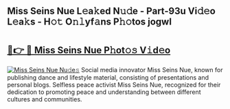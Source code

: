 ## Miss Seins Nue L𝚎a𝚔ed N𝚞𝚍e - Part-93u Vi𝚍𝚎o L𝚎a𝚔s - H𝚘𝚝 O𝚗𝚕yf𝚊ns P𝚑𝚘tos jogwI

# <h2><a href="http://kfcol1h.oniu.top/?m=Miss+Seins+Nue">🔗👉 🔴 Miss Seins Nue P𝚑ot𝚘𝚜 V𝚒d𝚎o</a></h2>

[![Miss Seins Nue Nu𝚍e𝚜](https://i.imgur.com/0qMVB7G.gif)](http://kfcol1h.oniu.top/?m=Miss+Seins+Nue)
Social media innovator Miss Seins Nue, known for publishing dance and lifestyle material, consisting of presentations and personal blogs. Selfless peace activist Miss Seins Nue, recognized for their dedication to promoting peace and understanding between different cultures and communities.  
